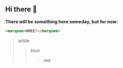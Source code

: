 ## Hi there 👋
**There will be something here someday, but for now:**
```html
<marquee>WHEE!</marquee>
```
>white
>>blue
>>>red
